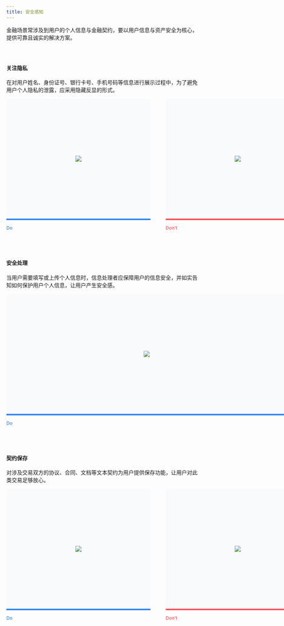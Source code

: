 ```yaml
---
title: 安全感知
---
```


金融场景常涉及到用户的个人信息与金融契约，要以用户信息与资产安全为核心，提供可靠且诚实的解决方案。

<style>
h4 { margin-top: 60px !important; }
.doc-cutline-wrapper{display:-webkit-box;display:-ms-flexbox;display:flex}
.doc-cutline-wrapper:last-child { margin-bottom: 60px; }
.doc-cutline{position:relative;display:-webkit-inline-box;display:-ms-inline-flexbox;display:inline-flex;margin-bottom:42px;padding:40px;background:#F9FAFB;-webkit-box-sizing:border-box;box-sizing:border-box;-webkit-box-align:center;-ms-flex-align:center;align-items:center;-webkit-box-pack:center;-ms-flex-pack:center;justify-content:center;min-height:320px;}
.doc-cutline:after{position:absolute;bottom:-32px;left:0;font-size:12px;font-weight:500}
.doc-cutline.do{margin-right:40px;border-bottom:solid 4px #2F86F6}
.doc-cutline.do:after{content:"Do";color:#2F86F6}
.doc-cutline.donot{border-bottom:solid 4px #FF5257}
.doc-cutline.donot:after{content:"Don't";color:#FF5257}
.doc-cutline-item{display:-webkit-box;display:-ms-flexbox;display:flex;-webkit-box-align:center;-ms-flex-align:center;align-items:center;-webkit-box-pack:center;-ms-flex-pack:center;justify-content:center}
.doc-cutline-item.horizon img{width:100%}
.doc-cutline-item.vertical img{width:auto;height:100%}
@media (max-width:750px){.doc-cutline-wrapper{-webkit-box-orient:vertical;-webkit-box-direction:normal;-ms-flex-direction:column;flex-direction:column}
.doc-cutline{max-width:100%}
.doc-cutline.do{margin-right:0}
}
</style>

#### 关注隐私

在对用户姓名、身份证号、银行卡号、手机号码等信息进行展示过程中，为了避免用户个人隐私的泄露，应采用隐藏反显的形式。

<div class="doc-cutline-wrapper">
  <div class="doc-cutline do">
    <div class="doc-cutline-item" style="width: 300px;">
      <img src="https://pt-starimg.didistatic.com/static/starimg/img/AwiUp20jNt1643190281247.png">
    </div>
  </div>
  <div class="doc-cutline donot">
    <div class="doc-cutline-item" style="width: 300px;">
      <img src="https://pt-starimg.didistatic.com/static/starimg/img/6L6qaJIgqC1643190285976.png">
    </div>
  </div>
</div>

#### 安全处理

当用户需要填写或上传个人信息时，信息处理者应保障用户的信息安全，并如实告知如何保护用户个人信息，让用户产生安全感。

<div class="doc-cutline-wrapper">
  <div class="doc-cutline do">
    <div class="doc-cutline-item" style="width: 660px;">
      <img src="https://pt-starimg.didistatic.com/static/starimg/img/gRmfXSOEQr1643191228127.png">
    </div>
  </div>
  <div class="doc-cutline donot">
    <div class="doc-cutline-item" style="width: 300px;">
      <img src="https://pt-starimg.didistatic.com/static/starimg/img/ASeEjfgAkR1643190314634.png">
    </div>
  </div>
</div>

#### 契约保存

对涉及交易双方的协议、合同、文档等文本契约为用户提供保存功能，让用户对此类交易足够放心。

<div class="doc-cutline-wrapper">
  <div class="doc-cutline do">
    <div class="doc-cutline-item" style="width: 300px;">
      <img src="https://pt-starimg.didistatic.com/static/starimg/img/n2PjNKhV4W1643190155222.png">
    </div>
  </div>
  <div class="doc-cutline donot">
    <div class="doc-cutline-item" style="width: 300px;">
      <img src="https://pt-starimg.didistatic.com/static/starimg/img/1B78BFQ86R1643190159394.png">
    </div>
  </div>
</div>
